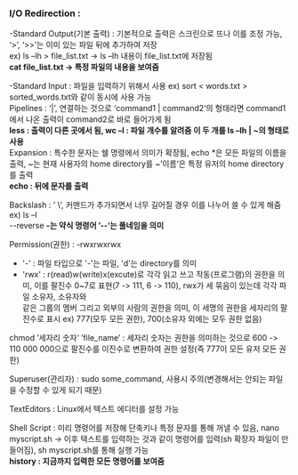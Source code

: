 ### I/O Redirection : 
-Standard Output(기본 출력) : 기본적으로 출력은 스크린으로 뜨나 이를 조정 가능, ‘>’, ‘>>’는 이미 있는 파일 뒤에 추가하여 저장  
ex) ls –lh > file_list.txt -> ls –lh 내용이 file_list.txt에 저장됨  
**cat file_list.txt -> 특정 파일의 내용을 보여줌** 

-Standard Input : 파일을 입력하기 위해서 사용 ex) sort < words.txt > sorted_words.txt와 같이 동시에 사용 가능  
   Pipelines : ‘|’, 연결하는 것으로 ‘command1 | command2‘의 형태라면 command1에서 나온 출력이 command2로 바로 들어가게 됨  
**less : 출력이 다른 곳에서 됨, wc –l : 파일 개수를 알려줌 이 두 개를 ls –lh | ~의 형태로 사용**   
   Expansion : 특수한 문자는 쉘 명령에서 의미가 확장됨, echo *은 모든 파일의 이름을 출력, ~는 현재 사용자의 home directory를 ~’이름‘은 특정 유저의 home directory를 출력  
**echo : 뒤에 문자를 출력**   
  
Backslash : ’ \‘, 커맨드가 추가되면서 너무 길어질 경우 이를 나누어 쓸 수 있게 해줌
ex) ls –l \
     --reverse
**-는 약식 명령어 ’--‘는 풀네임을 의미**  
  
Permission(권한) : -rwxrwxrwx 
- '-' : 파일 타입으로 '-'는 파일, 'd'는 directory를 의미  
- 'rwx' : r(read)w(write)x(excute)로 각각 읽고 쓰고 작동(프로그램)의 권한을 의미, 이를 팔진수 0~7로 표현(7 -> 111, 6 -> 110), rwx가 세 묶음이 있는데 각각 파일 소유자, 소유자와  
 같은 그룹의 멤버 그리고 외부의 사람의 권한을 의미, 이 세명의 권한을 세자리의 팔진수로 표시 ex) 777(모두 모든 권한), 700(소유자 외에는 모두 권한 없음)   
   
 chmod ’세자리 숫자‘ ’file_name’ : 세자리 숫자는 권한을 의미하는 것으로 600 -> 110 000 000으로 팔진수를 이진수로 변환하여 권한 설정(즉 777이 모든 유저 모든 권한)  
  
 Superuser(관리자) : sudo some_command, 사용시 주의(변경해서는 안되는 파일을 수정할 수 있게 되기 때문)  
  
TextEditors : Linux에서 텍스트 에디터를 설정 가능  
  
Shell Script : 미리 명령어를 저장해 단축키나 특정 문자를 통해 꺼낼 수 있음, nano myscript.sh -> 이후 텍스트를 입력하는 것과 같이 명령어를 입력(sh 확장자 파일이 만들어짐), sh myscript.sh를 통해 실행 가능  
**history : 지금까지 입력한 모든 명령어를 보여줌**
